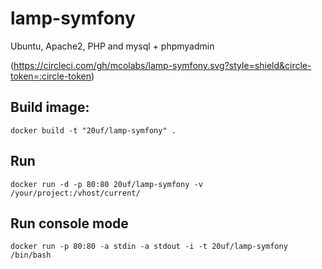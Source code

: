 # lamp-symfony
Ubuntu, Apache2, PHP and mysql + phpmyadmin

(https://circleci.com/gh/mcolabs/lamp-symfony.svg?style=shield&circle-token=:circle-token)

Build image:
---------------

    docker build -t "20uf/lamp-symfony" . 

Run
---------------

    docker run -d -p 80:80 20uf/lamp-symfony -v /your/project:/vhost/current/

Run console mode
---------------

    docker run -p 80:80 -a stdin -a stdout -i -t 20uf/lamp-symfony /bin/bash


